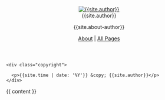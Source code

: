 <aside class="sidebar">
  <header>
    <div class="about">
      <div class="cover-author-image">
        <a href="{{site.baseurl}}/"><img src="{{site.baseurl}}/assets/img/{% if site.author-img %}{{site.author-img}}{% endif %}" alt="{{site.author}}"></a>
      </div>
      <div class="author-name">{{site.author}}</div>
      <p>{{site.about-author}}</p>
      <p><a href="/about">About</a> | 
      <a href="/all-pages">All Pages</a></p>
    </div>
  </header> <!-- End Header -->
  <footer>
    
   <!-- <section class="contact">
      <h3 class="contact-title">Contact me</h3>
      <ul>
        {% if site.twitter %}
          <li><a href="https://twitter.com/{{ site.twitter }}" target="_blank"><i class="fa fa-twitter" aria-hidden="true"></i></a></li>
        {% else %}
          <li><a href="https://twitter.com/artemsheludko_" target="_blank"><i class="fa fa-twitter" aria-hidden="true"></i></a></li>
        {% endif %}
        {% if site.facebook %}
          <li><a href="https://facebook.com/{{ site.facebook }}" target="_blank"><i class="fa fa-facebook" aria-hidden="true"></i></a></li>
        {% else %}
          <li><a href="https://facebook.com/" target="_blank"><i class="fa fa-facebook" aria-hidden="true"></i></a></li>
        {% endif %}
        {% if site.github %}
          <li class="github"><a href="http://github.com/{{site.github}}" target="_blank"><i class="fa fa-github"></i></a></li>
        {% else %}
          <li class="github"><a href="http://github.com/" target="_blank"><i class="fa fa-github" aria-hidden="true"></i></a></li>
        {% endif %}
        {% if site.linkedin %}
          <li class="linkedin"><a href="https://in.linkedin.com/in/{{site.linkedin}}" target="_blank"><i class="fa fa-linkedin"></i></a></li>
        {% else %}
          <li class="linkedin"><a href="https://in.linkedin.com/" target="_blank"><i class="fa fa-linkedin" aria-hidden="true"></i></a></li>
        {% endif %}
        {% if site.email %}
          <li class="email"><a href="mailto:{{site.email}}"><i class="fa fa-envelope-o"></i></a></li>
        {% else %}
          <li class="email"><a href="mailto:example.david@blog.com"><i class="fa fa-envelope-o" aria-hidden="true"></i></a></li>
        {% endif %}
      </ul>
    </section>--> <!-- End Section Contact -->
    <div class="copyright">
      
      <p>{{site.time | date: '%Y'}} &copy; {{site.author}}</p>
    </div>
  </footer> <!-- End Footer -->
</aside> <!-- End Sidebar -->
<div class="content-box clearfix">
  {{ content }}
</div>
